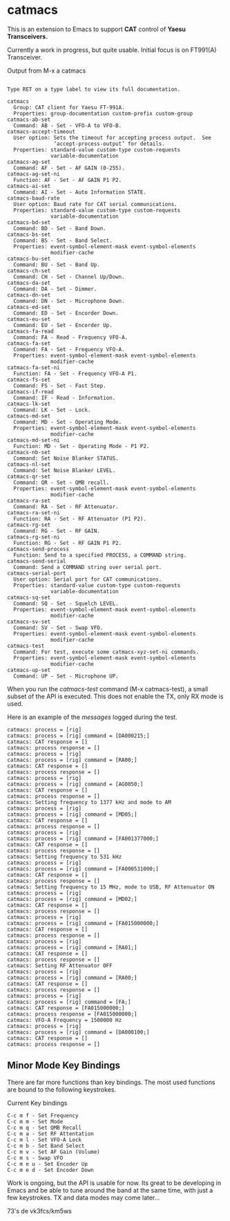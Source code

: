 catmacs
=======

This is an extension to Emacs to support **CAT** control of **Yaesu Transceivers.**

Currently a work in progress, but quite usable. Initial focus is on FT991(A) Transceiver.

Output from M-x a catmacs

```

Type RET on a type label to view its full documentation.

catmacs
  Group: CAT client for Yaesu FT-991A.
  Properties: group-documentation custom-prefix custom-group
catmacs-ab-set
  Command: AB - Set - VFO-A to VFO-B.
catmacs-accept-timeout
  User option: Sets the timeout for accepting process output.  See
               ‘accept-process-output’ for details.
  Properties: standard-value custom-type custom-requests
              variable-documentation
catmacs-ag-set
  Command: AF - Set - AF GAIN (0-255).
catmacs-ag-set-ni
  Function: AF - Set - AF GAIN P1 P2.
catmacs-ai-set
  Command: AI - Set - Auto Information STATE.
catmacs-baud-rate
  User option: Baud rate for CAT serial communications.
  Properties: standard-value custom-type custom-requests
              variable-documentation
catmacs-bd-set
  Command: BD - Set - Band Down.
catmacs-bs-set
  Command: BS - Set - Band Select.
  Properties: event-symbol-element-mask event-symbol-elements
              modifier-cache
catmacs-bu-set
  Command: BU - Set - Band Up.
catmacs-ch-set
  Command: CH - Set - Channel Up/Down.
catmacs-da-set
  Command: DA - Set - Dimmer.
catmacs-dn-set
  Command: DN - Set - Microphone Down.
catmacs-ed-set
  Command: ED - Set - Encorder Down.
catmacs-eu-set
  Command: EU - Set - Encorder Up.
catmacs-fa-read
  Command: FA - Read - Frequency VFO-A.
catmacs-fa-set
  Command: FA - Set - Frequency VFO-A.
  Properties: event-symbol-element-mask event-symbol-elements
              modifier-cache
catmacs-fa-set-ni
  Function: FA - Set - Frequency VFO-A P1.
catmacs-fs-set
  Command: FS - Set - Fast Step.
catmacs-if-read
  Command: IF - Read - Information.
catmacs-lk-set
  Command: LK - Set - Lock.
catmacs-md-set
  Command: MD - Set - Operating Mode.
  Properties: event-symbol-element-mask event-symbol-elements
              modifier-cache
catmacs-md-set-ni
  Function: MD - Set - Operating Mode - P1 P2.
catmacs-nb-set
  Command: Set Noise Blanker STATUS.
catmacs-nl-set
  Command: Set Noise Blanker LEVEL.
catmacs-qr-set
  Command: QR - Set - QMB recall.
  Properties: event-symbol-element-mask event-symbol-elements
              modifier-cache
catmacs-ra-set
  Command: RA - Set - RF Attenuator.
catmacs-ra-set-ni
  Function: RA - Set - RF Attenuator (P1 P2).
catmacs-rg-set
  Command: RG - Set - RF GAIN.
catmacs-rg-set-ni
  Function: RG - Set - RF GAIN P1 P2.
catmacs-send-process
  Function: Send to a specified PROCESS, a COMMAND string.
catmacs-send-serial
  Command: Send a COMMAND string over serial port.
catmacs-serial-port
  User option: Serial port for CAT communications.
  Properties: standard-value custom-type custom-requests
              variable-documentation
catmacs-sq-set
  Command: SQ - Set - Squelch LEVEL.
  Properties: event-symbol-element-mask event-symbol-elements
              modifier-cache
catmacs-sv-set
  Command: SV - Set - Swap VFO.
  Properties: event-symbol-element-mask event-symbol-elements
              modifier-cache
catmacs-test
  Command: For test, execute some catmacs-xyz-set-ni commands.
  Properties: event-symbol-element-mask event-symbol-elements
              modifier-cache
catmacs-up-set
  Command: UP - Set - Microphone UP.

```


When you run the *catmacs-test* command (M-x catmacs-test), a small subset of
the API is executed. This does not enable the TX, only RX mode is used.

Here is an example of the *messages* logged during the test.

```
catmacs: process = [rig]
catmacs: process = [rig] command = [DA000215;]
catmacs: CAT response = []
catmacs: process response = []
catmacs: process = [rig]
catmacs: process = [rig] command = [RA00;]
catmacs: CAT response = []
catmacs: process response = []
catmacs: process = [rig]
catmacs: process = [rig] command = [AG0050;]
catmacs: CAT response = []
catmacs: process response = []
catmacs: Setting frequency to 1377 kHz and mode to AM
catmacs: process = [rig]
catmacs: process = [rig] command = [MD05;]
catmacs: CAT response = []
catmacs: process response = []
catmacs: process = [rig]
catmacs: process = [rig] command = [FA001377000;]
catmacs: CAT response = []
catmacs: process response = []
catmacs: Setting frequency to 531 kHz
catmacs: process = [rig]
catmacs: process = [rig] command = [FA000531000;]
catmacs: CAT response = []
catmacs: process response = []
catmacs: Setting frequency to 15 MHz, mode to USB, RF Attenuator ON
catmacs: process = [rig]
catmacs: process = [rig] command = [MD02;]
catmacs: CAT response = []
catmacs: process response = []
catmacs: process = [rig]
catmacs: process = [rig] command = [FA015000000;]
catmacs: CAT response = []
catmacs: process response = []
catmacs: process = [rig]
catmacs: process = [rig] command = [RA01;]
catmacs: CAT response = []
catmacs: process response = []
catmacs: Setting RF Attenuator OFF
catmacs: process = [rig]
catmacs: process = [rig] command = [RA00;]
catmacs: CAT response = []
catmacs: process response = []
catmacs: process = [rig]
catmacs: process = [rig] command = [FA;]
catmacs: CAT response = [FA015000000;]
catmacs: process response = [FA015000000;]
catmacs: VFO-A Frequency = 1500000 Hz
catmacs: process = [rig]
catmacs: process = [rig] command = [DA000100;]
catmacs: CAT response = []
catmacs: process response = []

```


Minor Mode Key Bindings
-----------------------

There are far more functions than key bindings. The most used functions are
bound to the following keystrokes.

Current Key bindings

    C-c m f - Set Frequency
    C-c m m - Set Mode
    C-c m q - Set QMB Recall
    C-c m a - Set RF Attentation
    C-c m l - Set VFO-A Lock
    C-c m b - Set Band Select
    C-c m v - Set AF Gain (Volume)
    C-c m s - Swap VFO
    C-c m e u - Set Encoder Up
    C-c m e d - Set Encoder Down


Work is ongoing, but the API is usable for now. Its great to be developing in
Emacs and be able to tune around the band at the same time, with just a few
keystrokes. TX and data modes may come later...

73's de vk3fcs/km5ws

